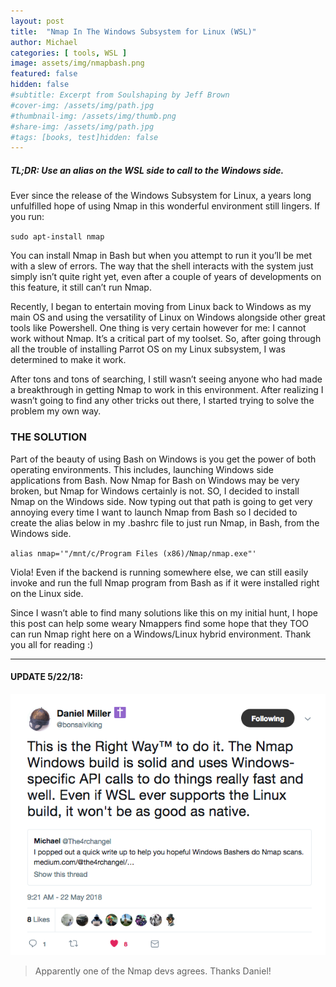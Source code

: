 ```yaml
---
layout: post
title:  "Nmap In The Windows Subsystem for Linux (WSL)"
author: Michael
categories: [ tools, WSL ]
image: assets/img/nmapbash.png
featured: false
hidden: false
#subtitle: Excerpt from Soulshaping by Jeff Brown
#cover-img: /assets/img/path.jpg
#thumbnail-img: /assets/img/thumb.png
#share-img: /assets/img/path.jpg
#tags: [books, test]hidden: false
---
```


##### TL;DR: Use an alias on the WSL side to call to the Windows side.

Ever since the release of the Windows Subsystem for Linux, a years long unfulfilled hope of using Nmap in this wonderful environment still lingers. If you run:

`sudo apt-install nmap`

You can install Nmap in Bash but when you attempt to run it you’ll be met with a slew of errors. The way that the shell interacts with the system just simply isn’t quite right yet, even after a couple of years of developments on this feature, it still can’t run Nmap.

Recently, I began to entertain moving from Linux back to Windows as my main OS and using the versatility of Linux on Windows alongside other great tools like Powershell. One thing is very certain however for me: I cannot work without Nmap. It’s a critical part of my toolset. So, after going through all the trouble of installing Parrot OS on my Linux subsystem, I was determined to make it work.

After tons and tons of searching, I still wasn’t seeing anyone who had made a breakthrough in getting Nmap to work in this environment. After realizing I wasn’t going to find any other tricks out there, I started trying to solve the problem my own way.

### THE SOLUTION

Part of the beauty of using Bash on Windows is you get the power of both operating environments. This includes, launching Windows side applications from Bash. Now Nmap for Bash on Windows may be very broken, but Nmap for Windows certainly is not. SO, I decided to install Nmap on the Windows side. Now typing out that path is going to get very annoying every time I want to launch Nmap from Bash so I decided to create the alias below in my .bashrc file to just run Nmap, in Bash, from the Windows side.

`alias nmap='"/mnt/c/Program Files (x86)/Nmap/nmap.exe"'`

Viola! Even if the backend is running somewhere else, we can still easily invoke and run the full Nmap program from Bash as if it were installed right on the Linux side.

Since I wasn’t able to find many solutions like this on my initial hunt, I hope this post can help some weary Nmappers find some hope that they TOO can run Nmap right here on a Windows/Linux hybrid environment. Thank you all for reading :)

<hr>

#### UPDATE 5/22/18:

<p><img src="/assets/img/nmapdev.png"></p>
<blockquote>Apparently one of the Nmap devs agrees. Thanks Daniel!</blockquote>
